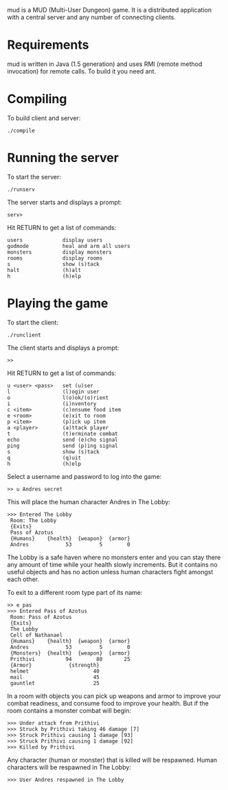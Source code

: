 mud is a MUD (Multi-User Dungeon) game. It is a distributed application with a
central server and any number of connecting clients.

# Requirements

mud is written in Java (1.5 generation) and uses RMI (remote method
invocation) for remote calls. To build it you need ant.

# Compiling

To build client and server:

	./compile

# Running the server

To start the server:

	./runserv

The server starts and displays a prompt:

	serv>

Hit RETURN to get a list of commands:

	users             display users
	godmode           heal and arm all users
	monsters          display monsters
	rooms             display rooms
	s                 show (s)tack
	halt              (h)alt
	h                 (h)elp

# Playing the game

To start the client:

	./runclient

The client starts and displays a prompt:

	>>

Hit RETURN to get a list of commands:

	u <user> <pass>   set (u)ser
	l                 (l)ogin user
	o                 l(o)ok/(o)rient
	i                 (i)nventory
	c <item>          (c)onsume food item
	e <room>          (e)xit to room
	p <item>          (p)ick up item
	a <player>        (a)ttack player
	t                 (t)erminate combat
	echo              send (e)cho signal
	ping              send (p)ing signal
	s                 show (s)tack
	q                 (q)uit
	h                 (h)elp

Select a username and password to log into the game:

	>> u Andres secret

This will place the human character Andres in The Lobby:

	>>> Entered The Lobby
	 Room: The Lobby
	 {Exits}
	 Pass of Azotus
	 {Humans}    {health}  {weapon}  {armor}
	 Andres            53         5        0

The Lobby is a safe haven where no monsters enter and you can stay there any
amount of time while your health slowly increments. But it contains no useful
objects and has no action unless human characters fight amongst each other.

To exit to a different room type part of its name:

	>> e pas
	>>> Entered Pass of Azotus
	 Room: Pass of Azotus
	 {Exits}
	 The Lobby
	 Cell of Nathanael
	 {Humans}    {health}  {weapon}  {armor}
	 Andres            53         5        0
	 {Monsters}  {health}  {weapon}  {armor}
	 Prithivi          94        80       25
	 {Armor}            {strength}
	 helmet                     40
	 mail                       45
	 gauntlet                   25

In a room with objects you can pick up weapons and armor to improve your
combat readiness, and consume food to improve your health. But if the room
contains a monster combat will begin:

	>>> Under attack from Prithivi
	>>> Struck by Prithivi taking 46 damage [7]
	>>> Struck Prithivi causing 1 damage [93]
	>>> Struck Prithivi causing 1 damage [92]
	>>> Killed by Prithivi

Any character (human or monster) that is killed will be respawned. Human
characters will be respawned in The Lobby:

	>>> User Andres respawned in The Lobby

